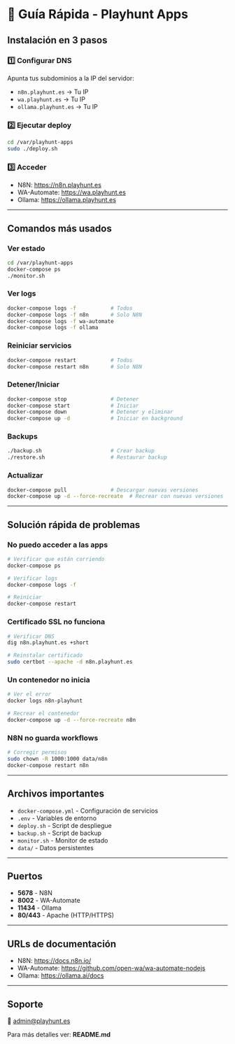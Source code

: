 # 🚀 Guía Rápida - Playhunt Apps

## Instalación en 3 pasos

### 1️⃣ Configurar DNS
Apunta tus subdominios a la IP del servidor:
- `n8n.playhunt.es` → Tu IP
- `wa.playhunt.es` → Tu IP  
- `ollama.playhunt.es` → Tu IP

### 2️⃣ Ejecutar deploy
```bash
cd /var/playhunt-apps
sudo ./deploy.sh
```

### 3️⃣ Acceder
- N8N: https://n8n.playhunt.es
- WA-Automate: https://wa.playhunt.es
- Ollama: https://ollama.playhunt.es

---

## Comandos más usados

### Ver estado
```bash
cd /var/playhunt-apps
docker-compose ps
./monitor.sh
```

### Ver logs
```bash
docker-compose logs -f           # Todos
docker-compose logs -f n8n       # Solo N8N
docker-compose logs -f wa-automate
docker-compose logs -f ollama
```

### Reiniciar servicios
```bash
docker-compose restart           # Todos
docker-compose restart n8n       # Solo N8N
```

### Detener/Iniciar
```bash
docker-compose stop              # Detener
docker-compose start             # Iniciar
docker-compose down              # Detener y eliminar
docker-compose up -d             # Iniciar en background
```

### Backups
```bash
./backup.sh                      # Crear backup
./restore.sh                     # Restaurar backup
```

### Actualizar
```bash
docker-compose pull              # Descargar nuevas versiones
docker-compose up -d --force-recreate  # Recrear con nuevas versiones
```

---

## Solución rápida de problemas

### No puedo acceder a las apps
```bash
# Verificar que están corriendo
docker-compose ps

# Verificar logs
docker-compose logs -f

# Reiniciar
docker-compose restart
```

### Certificado SSL no funciona
```bash
# Verificar DNS
dig n8n.playhunt.es +short

# Reinstalar certificado
sudo certbot --apache -d n8n.playhunt.es
```

### Un contenedor no inicia
```bash
# Ver el error
docker logs n8n-playhunt

# Recrear el contenedor
docker-compose up -d --force-recreate n8n
```

### N8N no guarda workflows
```bash
# Corregir permisos
sudo chown -R 1000:1000 data/n8n
docker-compose restart n8n
```

---

## Archivos importantes

- `docker-compose.yml` - Configuración de servicios
- `.env` - Variables de entorno
- `deploy.sh` - Script de despliegue
- `backup.sh` - Script de backup
- `monitor.sh` - Monitor de estado
- `data/` - Datos persistentes

---

## Puertos

- **5678** - N8N
- **8002** - WA-Automate  
- **11434** - Ollama
- **80/443** - Apache (HTTP/HTTPS)

---

## URLs de documentación

- N8N: https://docs.n8n.io/
- WA-Automate: https://github.com/open-wa/wa-automate-nodejs
- Ollama: https://ollama.ai/docs

---

## Soporte

📧 admin@playhunt.es

Para más detalles ver: **README.md**
